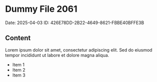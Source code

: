 # Dummy File 2061

Date: 2025-04-03
ID: 426E78DD-2B22-4649-8621-FBBE40BFFE3B

## Content

Lorem ipsum dolor sit amet, consectetur adipiscing elit.
Sed do eiusmod tempor incididunt ut labore et dolore magna aliqua.

* Item 1
* Item 2
* Item 3

